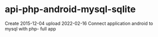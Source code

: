 # api-php-android-mysql-sqlite
Create 2015-12-04 upload 2022-02-16
Connect application android to mysql with php- full app 
